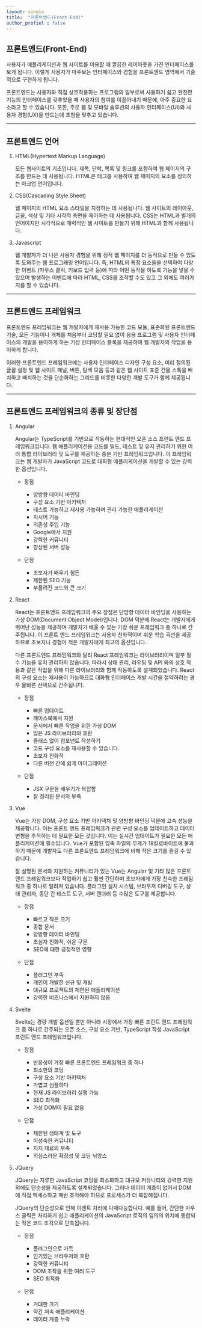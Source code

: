 ```yaml
---
layout: single
title:  "프론트엔드(Front-End)"
author_profiel : false
---
```


## 프론트엔드(Front-End)

사용자가 애플리케이션과 웹 사이트를 이용할 때 깔끔한 레이아웃을 가진 인터페이스를 보게 됩니다. 이렇게 사용자가 마주보는 인터페이스와 경험을 프론트엔드 영역에서 기술적으로 구현하게 됩니다.

프론트엔드는 사용자와 직접 상호작용하는 프로그램의 일부로써 사용하기 쉽고 완전한 기능의 인터페이스를 갖추었을 때 사용자의 참여를 이끌어내기 때문에, 아주 중요한 요소라고 할 수 있습니다.
또한, 주로 웹 및 모바일 솔루션의 사용자 인터페이스(UI)와 사용자 경험(UX)을 만드는데 초첨을 맞추고 있습니다.


---

## 프론트엔드 언어


1. HTML(Hypertext Markup Language) 

   모든 웹사이트의 기초입니다. 제목, 단락, 목록 및 링크를 포함하여 웹 페이지의 구조를 만드는 데 사용됩니다. HTML은 태그를 사용하여 웹 페이지의 요소를 정의하는 마크업 언어입니다.

2. CSS(Cascading Style Sheet)

   웹 페이지의 HTML 요소 스타일을 지정하는 데 사용됩니다. 웹 사이트의 레이아웃, 글꼴, 색상 및 기타 시각적 측면을 제어하는 ​​데 사용됩니다. CSS는 HTML과 별개의 언어이지만 시각적으로 매력적인 웹 사이트를 만들기 위해 HTML과 함께 사용됩니다.
 
3. Javascript

   웹 개발자가 더 나은 사용자 경험을 위해 정적 웹 페이지를 더 동적으로 만들 수 있도록 도와주는 웹 프로그래밍 언어입니다.
   즉, HTML의 특정 요소들을 선택하여 다양한 이벤트 (마우스 클릭, 키보드 입력 등)에 따라 어떤 동작을 하도록 기능을 넣을 수 있으며 발생하는 이벤트에 따라 HTML, CSS를 조작할 수도 있고 그 외에도 여러가지를 할 수 있습니다.

---

## 프론트엔드 프레임워크

프론트엔드 프레임워크는 웹 개발자에게 재사용 가능한 코드 모듈, 표준화된 프론트엔드 기술, 모든 기능이나 개체를 처음부터 코딩할 필요 없이 응용 프로그램 및 사용자 인터페이스의 개발을 용이하게 하는 기성 인터페이스 블록을 제공하여 웹 개발자의 작업을 용이하게 합니다.

이러한 프론트엔드 프레임워크에는 사용자 인터페이스 디자인 구성 요소, 미리 정의된 글꼴 설정 및 웹 사이트 패널, 버튼, 탐색 모음 등과 같은 웹 사이트 표준 건물 스톡을 배치하고 배치하는 것을 단순화하는 그리드를 비롯한 다양한 개발 도구가 함께 제공됩니다.

---

## 프론트엔드 프레임워크의 종류 및 장단점

1. Angular

   Angular는 TypeScript를 기반으로 작동하는 현대적인 오픈 소스 프런트 엔드 프레임워크입니다. 웹 애플리케이션용 코드를 빌드, 테스트 및 유지 관리하기 위한 여러 통합 라이브러리 및 도구를 제공하는 증분 기반 프레임워크입니다. 이 프레임워크는 웹 개발자가 JavaScript 코드로 대화형 애플리케이션을 개발할 수 있는 강력한 옵션입니다.   

      * 장점
        - 양방향 데이터 바인딩
        - 구성 요소 기반 아키텍처
        - 테스트 가능하고 재사용 가능하며 관리 가능한 애플리케이션
        - 지시어 기능
        - 의존성 주입 기능
        - Google에서 지원
        - 강력한 커뮤니티
        - 향상된 서버 성능

      * 단점
        - 초보자가 배우기 힘든
        - 제한된 SEO 기능
        - 부풀려진 코드와 큰 크기
       
2. React

   React는 프론트엔드 프레임워크의 주요 장점은 단방향 데이터 바인딩을 사용하는 가상 DOM(Document Object Model)입니다. DOM 덕분에 React는 개발자에게 뛰어난 성능을 제공하며 개발자가 배울 수 있는 가장 쉬운 프레임워크 중 하나로 간주됩니다. 이 프론트 엔드 프레임워크는 사용자 친화적이며 쉬운 학습 곡선을 제공하므로 초보자나 경험이 적은 개발자에게 최고의 옵션입니다.

   다른 프론트엔드 프레임워크와 달리 React 프레임워크는 라이브러리이며 일부 필수 기능을 유지 관리하지 않습니다. 따라서 상태 관리, 라우팅 및 API 와의 상호 작용과 같은 작업을 위해 다른 라이브러리와 함께 작동하도록 설계되었습니다. React의 구성 요소는 재사용이 가능하므로 대화형 인터페이스 개발 시간을 절약하려는 경우 올바른 선택으로 간주됩니다.
       
      * 장점
        - 빠른 업데이트
        - 페이스북에서 지원
        - 문서에서 빠른 작업을 위한 가상 DOM
        - 많은 JS 라이브러리와 호환
        - 클래스 없이 컴포넌트 작성하기
        - 코드 구성 요소를 재사용할 수 있습니다.
        - 초보자 친화적
        - 다른 버전 간에 쉽게 마이그레이션

      * 단점
        - JSX 구문을 배우기가 복잡함
        - 잘 정리된 문서의 부족
      
3. Vue

   Vue는 가상 DOM, 구성 요소 기반 아키텍처 및 양방향 바인딩 덕분에 고속 성능을 제공합니다. 이는 프론트 엔드 프레임워크가 관련 구성 요소를 업데이트하고 데이터 변형을 추적하는 데 필요한 모든 것입니다. 이는 실시간 업데이트가 필요한 모든 애플리케이션에 필수입니다. Vue가 포함된 압축 파일의 무게가 18킬로바이트에 불과하기 때문에 개발자도 다른 프론트엔드 프레임워크에 비해 작은 크기를 즐길 수 있습니다.

   잘 설명된 문서와 지원하는 커뮤니티가 있는 Vue는 Angular 및 기타 많은 프론트 엔드 프레임워크보다 작업하기 쉽고 훨씬 간단하며 초보자에게 가장 친숙한 프레임워크 중 하나로 알려져 있습니다. 플러그인 설치 시스템, 브라우저 디버깅 도구, 상태 관리자, 종단 간 테스트 도구, 서버 렌더러 등 수많은 도구를 제공합니다.

      * 장점
        - 빠르고 작은 크기
        - 종합 문서
        - 양방향 데이터 바인딩
        - 초심자 친화적, 쉬운 구문
        - SEO에 대한 긍정적인 영향

      * 단점
        - 플러그인 부족
        - 개인이 개발한 신규 및 개발
        - 대규모 프로젝트의 제한된 애플리케이션
        - 강력한 비즈니스에서 지원하지 않음

4. Svelte

   Svelte는 경량 개발 옵션일 뿐만 아니라 시장에서 가장 빠른 프런트 엔드 프레임워크 중 하나로 간주되는 오픈 소스, 구성 요소 기반, TypeScript 작성 JavaScript 프런트 엔드 프레임워크입니다.

      * 장점
        - 반응성이 가장 빠른 프론트엔드 프레임워크 중 하나
        - 최소한의 코딩
        - 구성 요소 기반 아키텍처
        - 가볍고 심플하다
        - 현재 JS 라이브러리 실행 가능
        - SEO 최적화
        - 가상 DOM이 필요 없음

      * 단점
        - 제한된 생태계 및 도구
        - 미성숙한 커뮤니티
        - 지지 재료의 부족
        - 의심스러운 확장성 및 코딩 뉘앙스

5. JQuery

   JQuery는 지루한 JavaScript 코딩을 최소화하고 대규모 커뮤니티의 강력한 지원 외에도 단순성을 제공하도록 설계되었습니다. 그러나 데이터 계층이 없어서 DOM에 직접 엑세스하고 매번 조작해야 하므로 프로세스가 더 복잡해집니다.

   JQuery의 단순성으로 인해 이벤트 처리에 다재다능합니다. 예를 들어, 간단한 마우스 클릭은 처리하기 쉽고 애플리케이션의 JavaScript 로직의 임의의 위치에 통합되는 작은 코드 조각으로 단축됩니다.

      * 장점
        - 플러그인으로 가득
        - 인기있는 브라우저와 호환
        - 강력한 커뮤니티
        - DOM 조작을 위한 여러 도구
        - SEO 최적화

      * 단점
        - 거대한 크기
        - 약간 저속 애플리케이션
        - 데이터 계층 누락
